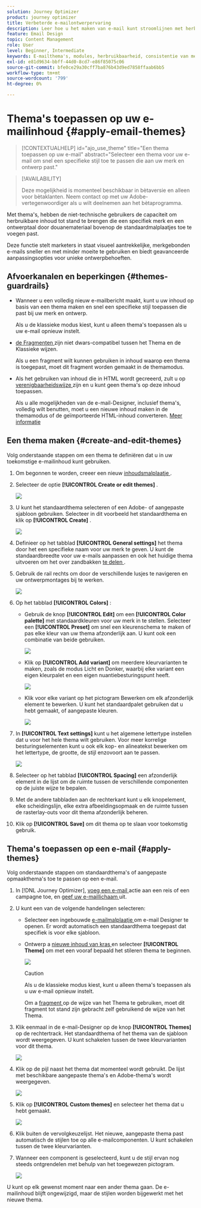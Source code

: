 ```yaml
---
solution: Journey Optimizer
product: journey optimizer
title: Verbeterde e-mailontwerpervaring
description: Leer hoe u het maken van e-mail kunt stroomlijnen met herbruikbare thema's en modules, zodat uw campagnes consistent en efficiënt zijn.
feature: Email Design
topic: Content Management
role: User
level: Beginner, Intermediate
keywords: E-mailthema's, modules, herbruikbaarheid, consistentie van merk, e-mailontwerp, aangepaste CSS, mobiele optimalisatie
exl-id: e81d9634-bbff-44d0-8cd7-e86f85075c06
source-git-commit: bfe0ce29a30cff7ba876b43d9ed7858ffaab6bb5
workflow-type: tm+mt
source-wordcount: '799'
ht-degree: 0%

---
```


# Thema&#39;s toepassen op uw e-mailinhoud {#apply-email-themes}

>[!CONTEXTUALHELP]
>id="ajo_use_theme"
>title="Een thema toepassen op uw e-mail"
>abstract="Selecteer een thema voor uw e-mail om snel een specifieke stijl toe te passen die aan uw merk en ontwerp past."

<!--This documentation provides a comprehensive guide to using themes to streamline your email creation process. With the ability to define reusable themes and leverage pre-designed modules, marketers can create professional, brand-aligned emails faster and with less effort.-->

>[!AVAILABILITY]
>
>Deze mogelijkheid is momenteel beschikbaar in bètaversie en alleen voor bètaklanten. Neem contact op met uw Adobe-vertegenwoordiger als u wilt deelnemen aan het bètaprogramma.

Met thema&#39;s, hebben de niet-technische gebruikers de capaciteit om herbruikbare inhoud tot stand te brengen die een specifiek merk en een ontwerptaal door douanemateriaal bovenop de standaardmalplaatjes <!-- to achieve brand specific results--> toe te voegen past.

Deze functie stelt marketers in staat visueel aantrekkelijke, merkgebonden e-mails sneller en met minder moeite te gebruiken en biedt geavanceerde aanpassingsopties voor unieke ontwerpbehoeften.

<!--What is the Enhanced Email Authoring Experience?

This feature introduces two key components to simplify and enhance email creation:

* **Theme Management System**: A centralized system for creating, customizing, and applying reusable themes to emails. Themes ensure consistent styling across campaigns and eliminate the need for repetitive manual styling.

* **Modules**: Pre-designed, reusable content blocks that abstract common email elements (e.g., titles, descriptions, images, and links). Modules are built using customizable low-level components, offering flexibility while maintaining design standards.

Key Benefits:

- **Consistency**: Ensure all emails align with your brand's design guidelines.
- **Efficiency**: Save time by reusing themes and modules across campaigns.
- **Customization**: Add custom CSS and mobile-specific styles for advanced designs.
- **Scalability**: Eliminate repetitive styling tasks, enabling faster email creation.-->

## Afvoerkanalen en beperkingen {#themes-guardrails}

* Wanneer u een volledig nieuw e-mailbericht maakt, kunt u uw inhoud op basis van een thema maken en snel een specifieke stijl toepassen die past bij uw merk en ontwerp.

  Als u de klassieke modus kiest, kunt u alleen thema&#39;s toepassen als u uw e-mail opnieuw instelt.

* [ de Fragmenten ](../content-management/fragments.md) zijn niet dwars-compatibel tussen het Thema en de Klassieke wijzen.

  Als u een fragment wilt kunnen gebruiken in inhoud waarop een thema is toegepast, moet dit fragment worden gemaakt in de themamodus.

* Als het gebruiken van inhoud die in HTML wordt gecreeerd, zult u op [ verenigbaarheidswijze ](existing-content.md) zijn en u kunt geen thema&#39;s op deze inhoud toepassen.

  Als u alle mogelijkheden van de e-mail-Designer, inclusief thema&#39;s, volledig wilt benutten, moet u een nieuwe inhoud maken in de themamodus of de geïmporteerde HTML-inhoud converteren. [Meer informatie](existing-content.md)

<!--If using a content created in Classic mode or HTML, you cannot apply themes to this content. You must create a new content in Theme mode.

If you apply a theme to a content using a [fragment](../content-management/fragments.md) created in Classic mode, the rendering may not be optimal.-->

## Een thema maken {#create-and-edit-themes}

Volg onderstaande stappen om een thema te definiëren dat u in uw toekomstige e-mailinhoud kunt gebruiken.

1. Om begonnen te worden, creeer een nieuw [ inhoudsmalplaatje ](../content-management/create-content-templates.md).

1. Selecteer de optie **[!UICONTROL Create or edit themes]** .

   ![](assets/theme-create.png)

1. U kunt het standaardthema selecteren of een Adobe- of aangepaste sjabloon gebruiken. Selecteer in dit voorbeeld het standaardthema en klik op **[!UICONTROL Create]** .

   ![](assets/theme-select.png)

1. Definieer op het tabblad **[!UICONTROL General settings]** het thema door het een specifieke naam voor uw merk te geven. U kunt de standaardbreedte voor uw e-mails aanpassen en ook het huidige thema uitvoeren om het over zandbakken [ te delen ](../configuration/copy-objects-to-sandbox.md).

   <!--![](assets/theme-general-settings.png)-->

1. Gebruik de rail rechts om door de verschillende lusjes te navigeren en uw ontwerpmontages bij te werken.

   ![](assets/theme-right-pane.png)

1. Op het tabblad **[!UICONTROL Colors]** :

   * Gebruik de knop **[!UICONTROL Edit]** om een **[!UICONTROL Color palette]** met standaardkleuren voor uw merk in te stellen. Selecteer een **[!UICONTROL Preset]** om snel een kleurenschema te maken of pas elke kleur van uw thema afzonderlijk aan. U kunt ook een combinatie van beide gebruiken.

     ![](assets/theme-colors.gif)

   * Klik op **[!UICONTROL Add variant]** om meerdere kleurvarianten te maken, zoals de modus Licht en Donker, waarbij elke variant een eigen kleurpalet en een eigen nuantiebesturingspunt heeft.

     ![](assets/theme-colors-variant.png)

   * Klik voor elke variant op het pictogram Bewerken om elk afzonderlijk element te bewerken. U kunt het standaardpalet gebruiken dat u hebt gemaakt, of aangepaste kleuren.

     ![](assets/theme-colors-edit-variant.gif)

1. In **[!UICONTROL Text settings]** kunt u het algemene lettertype instellen dat u voor het hele thema wilt gebruiken. Voor meer korrelige besturingselementen kunt u ook elk kop- en alineatekst bewerken om het lettertype, de grootte, de stijl enzovoort aan te passen.

   ![](assets/theme-text.png)

1. Selecteer op het tabblad **[!UICONTROL Spacing]** een afzonderlijk element in de lijst om de ruimte tussen de verschillende componenten op de juiste wijze te bepalen.

   <!--![](assets/theme-spacing.png)-->

1. Met de andere tabbladen aan de rechterkant kunt u elk knopelement, elke scheidingslijn, elke extra afbeeldingsopmaak en de ruimte tussen de rasterlay-outs voor dit thema afzonderlijk beheren.

   <!--![](assets/theme-buttons.png)-->

1. Klik op **[!UICONTROL Save]** om dit thema op te slaan voor toekomstig gebruik.

## Thema&#39;s toepassen op een e-mail {#apply-themes}

Volg onderstaande stappen om standaardthema&#39;s of aangepaste opmaakthema&#39;s toe te passen op een e-mail.

1. In [!DNL Journey Optimizer], [ voeg een e-mail ](create-email.md) actie aan een reis of een campagne toe, en [ geef uw e-maillichaam ](get-started-email-design.md#key-steps) uit.

1. U kunt een van de volgende handelingen selecteren:

   * Selecteer een ingebouwde [ e-mailmalplaatje ](use-email-templates.md) om e-mail Designer te openen. Er wordt automatisch een standaardthema toegepast dat specifiek is voor elke sjabloon.

   * Ontwerp a [ nieuwe inhoud van kras ](content-from-scratch.md) en selecteer **[!UICONTROL Theme]** om met een vooraf bepaald het stileren thema te beginnen.

     ![](assets/theme-from-scratch.png)

     >[!CAUTION]
     >
     >Als u de klassieke modus kiest, kunt u alleen thema&#39;s toepassen als u uw e-mail opnieuw instelt.
     >
     >Om a [ fragment ](../content-management/fragments.md) op de wijze van het Thema te gebruiken, moet dit fragment tot stand zijn gebracht zelf gebruikend de wijze van het Thema.

1. Klik eenmaal in de e-mail-Designer op de knop **[!UICONTROL Themes]** op de rechtertrack. Het standaardthema of het thema van de sjabloon wordt weergegeven. U kunt schakelen tussen de twee kleurvarianten voor dit thema.

   ![](assets/theme-default-hero.png)

1. Klik op de pijl naast het thema dat momenteel wordt gebruikt. De lijst met beschikbare aangepaste thema&#39;s en Adobe-thema&#39;s wordt weergegeven.

   ![](assets/theme-hero-change.png)

1. Klik op **[!UICONTROL Custom themes]** en selecteer het thema dat u hebt gemaakt.

   ![](assets/theme-select-custom.png)

1. Klik buiten de vervolgkeuzelijst. Het nieuwe, aangepaste thema past automatisch de stijlen toe op alle e-mailcomponenten. U kunt schakelen tussen de twee kleurvarianten.

1. Wanneer een component is geselecteerd, kunt u de stijl ervan nog steeds ontgrendelen met behulp van het toegewezen pictogram.

   ![](assets/theme-unlock-style.png)

U kunt op elk gewenst moment naar een ander thema gaan. De e-mailinhoud blijft ongewijzigd, maar de stijlen worden bijgewerkt met het nieuwe thema.

<!--
>[!NOTE]
> - Themes apply styles globally. Ensure your theme is finalized before applying it to multiple emails.
> - Switching themes may override custom styles applied to individual components.

>[!CAUTION]
> - When using fragments, the email's theme will override the fragment's styles. A warning will be displayed in the editor if there is a conflict.

## Example Use Cases {#example-use-cases}

### 1. Creating a New Theme
- A marketer creates a theme with their brand's colors, fonts, and button styles.
- The theme is saved and reused across multiple email campaigns.

### 2. Switching Themes
- A marketer applies a holiday-themed design to an existing email by switching to a pre-designed holiday theme.-->
